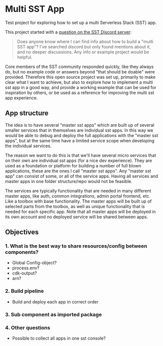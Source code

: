 # Multi SST App

Test project for exploring how to set up a multi Serverless Stack (SST) app.

This project started with a [question on the SST Discord server](https://discord.com/channels/983865673656705025/983866416832864350/1034104211492839495):

> Does anyone know where I can find info about how to build a "multi SST app"? I've searched discord but only found mentions about it, and no deeper discussions. Any info or example project would be helpful.

Core members of the SST community responded quickly, like they always do, but no example code or answers beyond "that should be doable" were provided. Therefore this open source project was set up, primarily to make clear what I want to achieve, but also to explore how to implement a multi sst app in a good way, and provide a working example that can be used for inspiration by others, or be used as a reference for improving the multi sst app experience.

## App structure

The idea is to have several "master sst apps" which are built up of several smaller services that in themselves are individual sst apps. In this way we would be able to debug and deploy the full applications with the "master sst apps", but at the same time have a limited service scope when developing the individual services.

The reason we want to do this is that we'll have several micro services that on their own are individual sst apps (for a nice dev experience). They are used as a foundation or platform for building a number of full blown applications, these are the ones I call "master sst apps". Any "master sst app" can consist of some, or all of the service apps. Having all services and master apps in one folder structure/repo would not be feasible.

The services are typically functionality that are needed in many different master apps, like auth, common integrations, admin portal frontend, etc. Like a toolbox with base functionality. The master apps will be built up of selected parts from the toolbox, as well as unique functionality that is needed for each specific app. Note that all master apps will be deployed in its own account and no deployed service will be shared between apps.

## Objectives

### 1. What is the best way to share resources/config between components?

- Global Config-object?
- process.env?
- cdk-output?
- arn?

### 2. Build pipeline

- Build and deploy each app in correct order

### 3. Sub component as imported package

### 4. Other questions

- Possible to collect all apps in one sst console?
